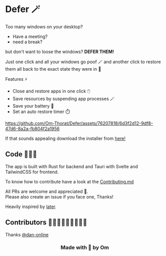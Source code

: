# Defer 🪄

Too many windows on your desktop?

* Have a meeting?
* need a break?

but don't want to loose the windows? **DEFER THEM!**

Just one click and all your windows go poof 🪄 
and another click to restore them all back to the exact state they were in 🎉

Features ⚡

* Close and restore apps in one click 🖱️
* Save resources by suspending app processes 🪄
* Save your battery 🔋
* Set an auto restore timer ⏱️



https://github.com/Om-Thorat/Defer/assets/76207818/6d3f2d12-9df8-47d6-8a2a-fb804f2a1956



If that sounds appealing download the installer from [here!](https://github.com/Om-Thorat/Defer/releases/)
## Code 🧑🏽‍💻
The app is built with Rust for backend and Tauri with Svelte and TailwindCSS for frontend.

To know how to contribute have a look at the [Contributing.md](https://github.com/Om-Thorat/Defer/blob/main/Contributing.md)

All PRs are welcome and appreciated 🚀.  
Please also create an issue if you face one, Thanks!

Heavily inspired by [later](https://github.com/alyssaxuu/later).

## Contributors 🧑🏽‍💻👨🏽‍💻👩🏽‍💻

Thanks [@dan-online](https://github.com/dan-online) 

<h3 align="center" > Made with 💖 by Om </h3>
